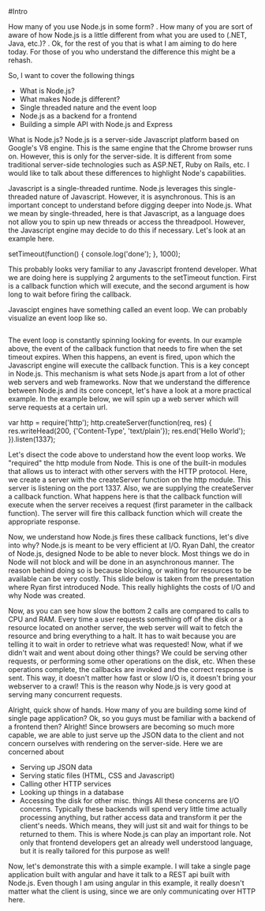 #Intro

How many of you use Node.js in some form? <feedback>. How many of you are sort of aware of how Node.js is a little different from what you are used to (.NET, Java, etc.)? <feedback>. Ok, for the rest of you that is what I am aiming to do here today. For those of you who understand the difference this might be a rehash.

So, I want to cover the following things
- What is Node.js?
- What makes Node.js different?
- Single threaded nature and the event loop
- Node.js as a backend for a frontend
- Building a simple API with Node.js and Express

What is Node.js?
Node.js is a server-side Javascript platform based on Google's V8 engine. This is the same engine that the Chrome browser runs on. However, this is only for the server-side. It is different from some traditional server-side technologies such as ASP.NET, Ruby on Rails, etc. I would like to talk about these differences to highlight Node's capabilities.

Javascript is a single-threaded runtime. Node.js leverages this single-threaded nature of Javascript. However, it is asynchronous. This is an important concept to understand before digging deeper into Node.js. What we mean by single-threaded, here is that Javascript, as a language does not allow you to spin up new threads or access the threadpool. However, the Javascript engine may decide to do this if necessary. Let's look at an example here.

setTimeout(function() {
	console.log('done');
}, 1000);

This probably looks very familiar to any Javascript frontend developer. What we are doing here is supplying 2 arguments to the setTimeout function. First is a callback function which will execute, and the second argument is how long to wait before firing the callback.

Javascipt engines have something called an event loop. We can probably visualize an event loop like so.

<image of an event loop>

The event loop is constantly spinning looking for events. In our example above, the event of the callback function that needs to fire when the set timeout expires. When this happens, an event is fired, upon which the Javascript engine will execute the callback function. This is a key concept in Node.js. This mechanism is what sets Node.js apart from a lot of other web servers and web frameworks. Now that we understand the difference between Node.js and its core concept, let's have a look at a more practical example. In the example below, we will spin up a web server which will serve requests at a certain url.

var http = require('http');
http.createServer(function(req, res) {
	res.writeHead(200, {'Content-Type', 'text/plain'});
	res.end('Hello World');
}).listen(1337);

Let's disect the code above to understand how the event loop works. We "required" the http module from Node. This is one of the built-in modules that allows us to interact with other servers with the HTTP protocol. Here, we create a server with the createServer function on the http module. This server is listening on the port 1337. Also, we are supplying the createServer a callback function. What happens here is that the callback function will execute when the server receives a request (first parameter in the callback function). The server will fire this callback function which will create the appropriate response.

Now, we understand how Node.js fires these callback functions, let's dive into why? Node.js is meant to be very efficient at I/O. Ryan Dahl, the creator of Node.js, designed Node to be able to never block. Most things we do in Node will not block and will be done in an asynchronous manner. The reason behind doing so is because blocking, or waiting for resources to be available can be very costly. This slide below is taken from the presentation where Ryan first introduced Node. This really highlights the costs of I/O and why Node was created.

Now, as you can see how slow the bottom 2 calls are compared to calls to CPU and RAM. Every time a user requests something off of the disk or a resource located on another server, the web server will wait to fetch the resource and bring everything to a halt. It has to wait because you are telling it to wait in order to retrieve what was requested! Now, what if we didn't wait and went about doing other things? We could be serving other requests, or performing some other operations on the disk, etc. When these operations complete, the callbacks are invoked and the correct response is sent. This way, it doesn't matter how fast or slow I/O is, it doesn't bring your webserver to a crawl! This is the reason why Node.js is very good at serving many concurrent requests.

Alright, quick show of hands. How many of you are building some kind of single page application? Ok, so you guys must be familiar with a backend of a frontend then? Alright! Since browsers are becoming so much more capable, we are able to just serve up the JSON data to the client and not concern ourselves with rendering on the server-side. Here we are concerned about
- Serving up JSON data
- Serving static files (HTML, CSS and Javascript)
- Calling other HTTP services
- Looking up things in a database
- Accessing the disk for other misc. things
 All these concerns are I/O concerns. Typically these backends will spend very little time actually processing anything, but rather access data and transform it per the client's needs. Which means, they will just sit and wait for things to be returned to them. This is where Node.js can play an important role. Not only that frontend developers get an already well understood language, but it is really tailored for this purpose as well!

Now, let's demonstrate this with a simple example. I will take a single page application built with angular and have it talk to a REST api built with Node.js. Even though I am using angular in this example, it really doesn't matter what the client is using, since we are only communicating over HTTP here.

	
